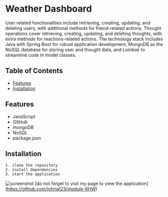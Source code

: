 # Weather Dashboard
User related functionalities include retrieving, creating, updating, and deleting users, with additional methods for friend-related actions. Thought operations cover retrieving, creating, updating, and deleting thoughts, with extra methods for reactions-related actions. The technology stack includes Java with Spring Boot for robust application development, MongoDB as the NoSQL database for storing user and thought data, and Lombok to streamline code in model classes.


## Table of Contents

- [Features](#features)
- [Installation](#installation)

## Features
- JavaScript
- GItHub
- mongoDB
- NoSQL
- package.json

## Installation
    1. clone the repository
    2. install dependencies
    3. start the application

![screenshot](./assets/Screenshot%202024-01-10%20at%2010.05.17%20PM.png)
[do not forget to visit my page to view the application] (https://github.com/johria123/module-6HW)